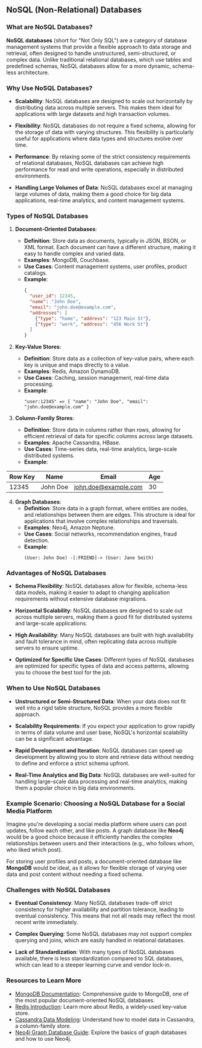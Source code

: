 ## NoSQL (Non-Relational) Databases

### What are NoSQL Databases?

**NoSQL databases** (short for "Not Only SQL") are a category of database management systems that provide a flexible approach to data storage and retrieval, often designed to handle unstructured, semi-structured, or complex data. Unlike traditional relational databases, which use tables and predefined schemas, NoSQL databases allow for a more dynamic, schema-less architecture.

### Why Use NoSQL Databases?

- **Scalability**: NoSQL databases are designed to scale out horizontally by distributing data across multiple servers. This makes them ideal for applications with large datasets and high transaction volumes.
  
- **Flexibility**: NoSQL databases do not require a fixed schema, allowing for the storage of data with varying structures. This flexibility is particularly useful for applications where data types and structures evolve over time.

- **Performance**: By relaxing some of the strict consistency requirements of relational databases, NoSQL databases can achieve high performance for read and write operations, especially in distributed environments.

- **Handling Large Volumes of Data**: NoSQL databases excel at managing large volumes of data, making them a good choice for big data applications, real-time analytics, and content management systems.

### Types of NoSQL Databases

1. **Document-Oriented Databases**:
   - **Definition**: Store data as documents, typically in JSON, BSON, or XML format. Each document can have a different structure, making it easy to handle complex and varied data.
   - **Examples**: MongoDB, Couchbase.
   - **Use Cases**: Content management systems, user profiles, product catalogs.
   - **Example**:
     ```json
     {
       "user_id": 12345,
       "name": "John Doe",
       "email": "john.doe@example.com",
       "addresses": [
         {"type": "home", "address": "123 Main St"},
         {"type": "work", "address": "456 Work St"}
       ]
     }
     ```

2. **Key-Value Stores**:
   - **Definition**: Store data as a collection of key-value pairs, where each key is unique and maps directly to a value.
   - **Examples**: Redis, Amazon DynamoDB.
   - **Use Cases**: Caching, session management, real-time data processing.
   - **Example**:
     ```plaintext
     "user:12345" => { "name": "John Doe", "email": "john.doe@example.com" }
     ```

3. **Column-Family Stores**:
   - **Definition**: Store data in columns rather than rows, allowing for efficient retrieval of data for specific columns across large datasets.
   - **Examples**: Apache Cassandra, HBase.
   - **Use Cases**: Time-series data, real-time analytics, large-scale distributed systems.
   - **Example**:

| Row Key | Name     | Email                | Age |
|---------|----------|----------------------|-----|
| 12345   | John Doe | john.doe@example.com | 30  |

4. **Graph Databases**:
   - **Definition**: Store data in a graph format, where entities are nodes, and relationships between them are edges. This structure is ideal for applications that involve complex relationships and traversals.
   - **Examples**: Neo4j, Amazon Neptune.
   - **Use Cases**: Social networks, recommendation engines, fraud detection.
   - **Example**:
     ```
     (User: John Doe) -[:FRIEND]-> (User: Jane Smith)
     ```

### Advantages of NoSQL Databases

- **Schema Flexibility**: NoSQL databases allow for flexible, schema-less data models, making it easier to adapt to changing application requirements without extensive database migrations.

- **Horizontal Scalability**: NoSQL databases are designed to scale out across multiple servers, making them a good fit for distributed systems and large-scale applications.

- **High Availability**: Many NoSQL databases are built with high availability and fault tolerance in mind, often replicating data across multiple servers to ensure uptime.

- **Optimized for Specific Use Cases**: Different types of NoSQL databases are optimized for specific types of data and access patterns, allowing you to choose the best tool for the job.

### When to Use NoSQL Databases

- **Unstructured or Semi-Structured Data**: When your data does not fit well into a rigid table structure, NoSQL provides a more flexible approach.
  
- **Scalability Requirements**: If you expect your application to grow rapidly in terms of data volume and user base, NoSQL's horizontal scalability can be a significant advantage.

- **Rapid Development and Iteration**: NoSQL databases can speed up development by allowing you to store and retrieve data without needing to define and enforce a strict schema upfront.

- **Real-Time Analytics and Big Data**: NoSQL databases are well-suited for handling large-scale data processing and real-time analytics, making them a popular choice in big data environments.

### Example Scenario: Choosing a NoSQL Database for a Social Media Platform

Imagine you're developing a social media platform where users can post updates, follow each other, and like posts. A graph database like **Neo4j** would be a good choice because it efficiently handles the complex relationships between users and their interactions (e.g., who follows whom, who liked which post).

For storing user profiles and posts, a document-oriented database like **MongoDB** would be ideal, as it allows for flexible storage of varying user data and post content without needing a fixed schema.

### Challenges with NoSQL Databases

- **Eventual Consistency**: Many NoSQL databases trade-off strict consistency for higher availability and partition tolerance, leading to eventual consistency. This means that not all reads may reflect the most recent write immediately.

- **Complex Querying**: Some NoSQL databases may not support complex querying and joins, which are easily handled in relational databases.

- **Lack of Standardization**: With many types of NoSQL databases available, there is less standardization compared to SQL databases, which can lead to a steeper learning curve and vendor lock-in.

### Resources to Learn More

- [MongoDB Documentation](https://docs.mongodb.com/): Comprehensive guide to MongoDB, one of the most popular document-oriented NoSQL databases.
- [Redis Introduction](https://redis.io/topics/introduction): Learn more about Redis, a widely-used key-value store.
- [Cassandra Data Modeling](https://cassandra.apache.org/doc/latest/cql/ddl.html): Understand how to model data in Cassandra, a column-family store.
- [Neo4j Graph Database Guide](https://neo4j.com/developer/graph-database/): Explore the basics of graph databases and how to use Neo4j.
